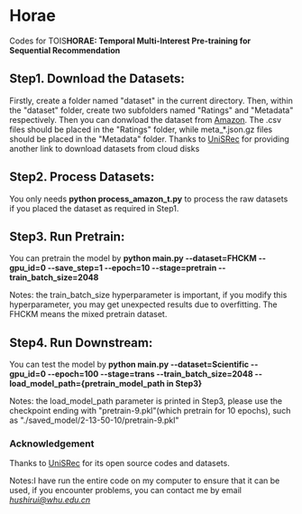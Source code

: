 # Horae
Codes for TOIS**HORAE: Temporal Multi-Interest Pre-training for Sequential Recommendation**

## Step1. Download the Datasets:
  Firstly, create a folder named "dataset" in the current directory. Then, within the "dataset" folder, create two subfolders named "Ratings" and "Metadata" respectively. Then you can donwload the dataset from [Amazon](https://nijianmo.github.io/amazon/index.html). The .csv files should be placed in the "Ratings" folder, while meta_\*.json.gz files should be placed in the "Metadata" folder. Thanks to [UniSRec](https://github.com/RUCAIBox/UniSRec) for providing another link to download datasets from cloud disks
 
## Step2. Process Datasets:
  You only needs **python process_amazon_t.py** to process the raw datasets if you placed the dataset as required in Step1.
  
## Step3. Run Pretrain:
  You can pretrain the model by **python main.py --dataset=FHCKM --gpu_id=0 --save_step=1 --epoch=10 --stage=pretrain --train_batch_size=2048**
 
 Notes: the train_batch_size hyperparameter is important, if you modify this hyperparameter, you may get unexpected results due to overfitting. The FHCKM means the mixed pretrain dataset.
 
## Step4. Run Downstream:
  You can test the model by **python main.py --dataset=Scientific --gpu_id=0 --epoch=100 --stage=trans --train_batch_size=2048 --load_model_path={pretrain_model_path in Step3}**
  
  Notes: the load_model_path parameter is printed in Step3, please use the checkpoint ending with "pretrain-9.pkl"(which pretrain for 10 epochs), such as "./saved_model/2-13-50-10/pretrain-9.pkl"


### Acknowledgement
Thanks to [UniSRec](https://github.com/RUCAIBox/UniSRec) for its open source codes and datasets.

Notes:I have run the entire code on my computer to ensure that it can be used, if you encounter problems, you can contact me by email *hushirui@whu.edu.cn*

